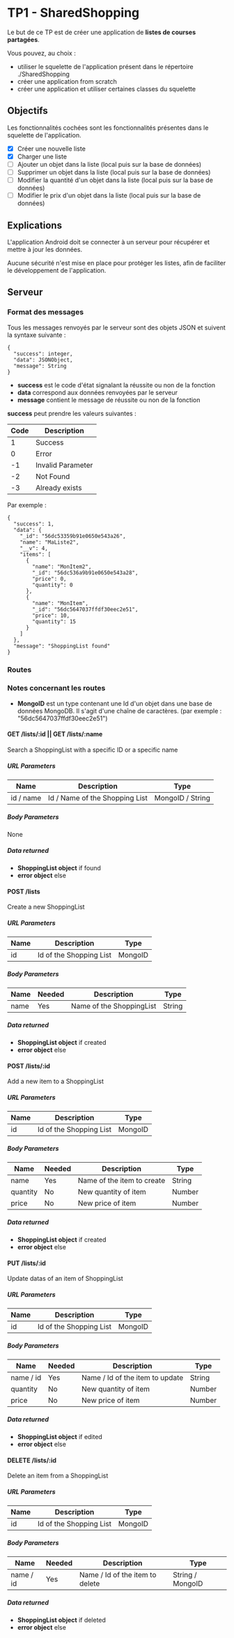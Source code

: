 # TP1 - SharedShopping

Le but de ce TP est de créer une application de **listes de courses partagées**.  

Vous pouvez, au choix : 
- utiliser le squelette de l'application présent dans le répertoire ./SharedShopping
- créer une application from scratch
- créer une application et utiliser certaines classes du squelette

## Objectifs

Les fonctionnalités cochées sont les fonctionnalités présentes dans le squelette de l'application.

- [x] Créer une nouvelle liste
- [x] Charger une liste  
- [ ] Ajouter un objet dans la liste (local puis sur la base de données)  
- [ ] Supprimer un objet dans la liste (local puis sur la base de données)  
- [ ] Modifier la quantité d'un objet dans la liste (local puis sur la base de données)  
- [ ] Modifier le prix d'un objet dans la liste (local puis sur la base de données)  

## Explications

L'application Android doit se connecter à un serveur pour récupérer et mettre à jour les données.

Aucune sécurité n'est mise en place pour protéger les listes, afin de faciliter le développement de l'application.

## Serveur

### Format des messages

Tous les messages renvoyés par le serveur sont des objets JSON et suivent la syntaxe suivante :

```
{
  "success": integer,
  "data": JSONObject,
  "message": String
}
```

- **success** est le code d'état signalant la réussite ou non de la fonction
- **data** correspond aux données renvoyées par le serveur
- **message** contient le message de réussite ou non de la fonction

**success** peut prendre les valeurs suivantes : 

| Code | Description |
| --- | --- |
| 1 | Success |
| 0 | Error |
| -1 | Invalid Parameter |
| -2 | Not Found |
| -3 | Already exists |

Par exemple :

```
{
  "success": 1,
  "data": {
    "_id": "56dc53359b91e0650e543a26",
    "name": "MaListe2",
    "__v": 4,
    "items": [
      {
        "name": "MonItem2",
        "_id": "56dc536a9b91e0650e543a28",
        "price": 0,
        "quantity": 0
      },
      {
        "name": "MonItem",
        "_id": "56dc5647037ffdf30eec2e51",
        "price": 10,
        "quantity": 15
      }
    ]
  },
  "message": "ShoppingList found"
}
```

### Routes

### Notes concernant les routes

- **MongoID** est un type contenant une Id d'un objet dans une base de données MongoDB. Il s'agit d'une chaîne de caractères. (par exemple : "56dc5647037ffdf30eec2e51")

#### GET /lists/:id || GET /lists/:name

Search a ShoppingList with a specific ID or a specific name

##### URL Parameters

| Name | Description | Type |
| --- | --- | --- |
| id / name | Id / Name of the Shopping List | MongoID / String |

##### Body Parameters

None

##### Data returned

- **ShoppingList object** if found
- **error object** else

#### POST /lists

Create a new ShoppingList

##### URL Parameters

| Name | Description | Type |
| --- | --- | --- |
| id | Id of the Shopping List | MongoID |

##### Body Parameters

| Name | Needed | Description | Type |
| --- | --- | --- | --- |
| name | Yes | Name of the ShoppingList | String |

##### Data returned

- **ShoppingList object** if created
- **error object** else

#### POST /lists/:id

Add a new item to a ShoppingList

##### URL Parameters

| Name | Description | Type |
| --- | --- | --- |
| id | Id of the Shopping List | MongoID |

##### Body Parameters

| Name | Needed | Description | Type |
| --- | --- | --- | --- |
| name | Yes | Name of the item to create | String |
| quantity | No | New quantity of item | Number |
| price | No | New price of item | Number |

##### Data returned

- **ShoppingList object** if created
- **error object** else

#### PUT /lists/:id

Update datas of an item of ShoppingList

##### URL Parameters

| Name | Description | Type |
| --- | --- | --- |
| id | Id of the Shopping List | MongoID |

##### Body Parameters

| Name | Needed | Description | Type |
| --- | --- | --- | --- |
| name / id | Yes | Name / Id of the item to update | String || MongoID |
| quantity | No | New quantity of item | Number |
| price | No | New price of item | Number |

##### Data returned

- **ShoppingList object** if edited
- **error object** else

#### DELETE /lists/:id

Delete an item from a ShoppingList

##### URL Parameters

| Name | Description | Type |
| --- | --- | --- |
| id | Id of the Shopping List | MongoID |

##### Body Parameters

| Name | Needed | Description | Type |
| --- | --- | --- | --- |
| name / id | Yes | Name / Id of the item to delete | String / MongoID |

##### Data returned

- **ShoppingList object** if deleted
- **error object** else

